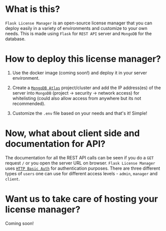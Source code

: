 # What is this?

`Flask License Manager` is an open-source license manager that you can deploy easily in a variety of environments and customize to your own needs. This is made using `Flask` for `REST API` server and `MongoDB` for the database.

# How to deploy this license manager?

1. Use the docker image (coming soon!) and deploy it in your server environment.

2. Create a [`MongoDB Atlas`](https://www.mongodb.com/pricing) project/cluster and add the IP address(es) of the server into `MongoDB` (project -> security -> network access) for whitelisting (could also allow access from anywhere but its not recommended).

3. Customize the `.env` file based on your needs and that's it! Simple!

# Now, what about client side and documentation for API?

The documentation for all the REST API calls can be seen if you do a `GET` request `/` or you open the server URL on browser. `Flask License Manager` uses [`HTTP Basic Auth`](https://datatracker.ietf.org/doc/html/rfc7617) for authentication purposes. There are three different types of `users` one can use for different access levels - `admin`, `manager` and `client`.

# Want us to take care of hosting your license manager?

Coming soon!